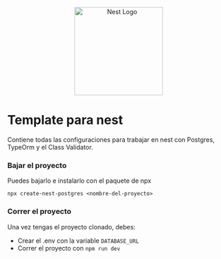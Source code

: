 <p align="center">
  <a href="http://nestjs.com/" target="blank"><img src="https://nestjs.com/img/logo-small.svg" width="200" alt="Nest Logo" /></a>
</p>

# Template para nest

Contiene todas las configuraciones para trabajar en nest con Postgres, TypeOrm y el Class Validator.

### Bajar el proyecto
Puedes bajarlo e instalarlo con el paquete de npx 
```
npx create-nest-postgres <nombre-del-proyecto>
```


### Correr el proyecto

Una vez tengas el proyecto clonado, debes:

* Crear el .env con la variable ```DATABASE_URL```
* Correr el proyecto con ```npm run dev```
